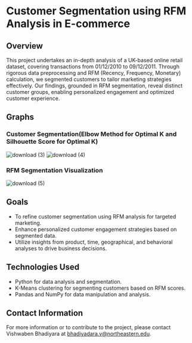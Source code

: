 # Customer Segmentation using RFM Analysis in E-commerce

## Overview

This project undertakes an in-depth analysis of a UK-based online retail dataset, covering transactions from 01/12/2010 to 09/12/2011. Through rigorous data preprocessing and RFM (Recency, Frequency, Monetary) calculation, we segmented customers to tailor marketing strategies effectively. Our findings, grounded in RFM segmentation, reveal distinct customer groups, enabling personalized engagement and optimized customer experience.

## Graphs

### Customer Segmentation(Elbow Method for Optimal K and Silhouette Score for Optimal K)

![download (3)](https://github.com/Vishwabhadiyadara/E-Commerce-Data-Analysis-K-Mean-/assets/110348340/e2b41681-5bd6-4b84-89ef-dc14d4a97c9c)
![download (4)](https://github.com/Vishwabhadiyadara/E-Commerce-Data-Analysis-K-Mean-/assets/110348340/c9658951-30e7-4a22-81d3-94e50f536b64)

### RFM Segmentation Visualization
![download (5)](https://github.com/Vishwabhadiyadara/E-Commerce-Data-Analysis-K-Mean-/assets/110348340/2134422a-57f2-4f08-99e7-777bdcfc82ff)


## Goals

- To refine customer segmentation using RFM analysis for targeted marketing.
- Enhance personalized customer engagement strategies based on segmented data.
- Utilize insights from product, time, geographical, and behavioral analyses to drive business decisions.

## Technologies Used

- Python for data analysis and segmentation.
- K-Means clustering for segmenting customers based on RFM scores.
- Pandas and NumPy for data manipulation and analysis.

## Contact Information

For more information or to contribute to the project, please contact Vishwaben Bhadiyara at bhadiyadara.v@northeastern.edu.

